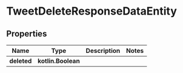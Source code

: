 
# TweetDeleteResponseDataEntity

## Properties
Name | Type | Description | Notes
------------ | ------------- | ------------- | -------------
**deleted** | **kotlin.Boolean** |  | 



